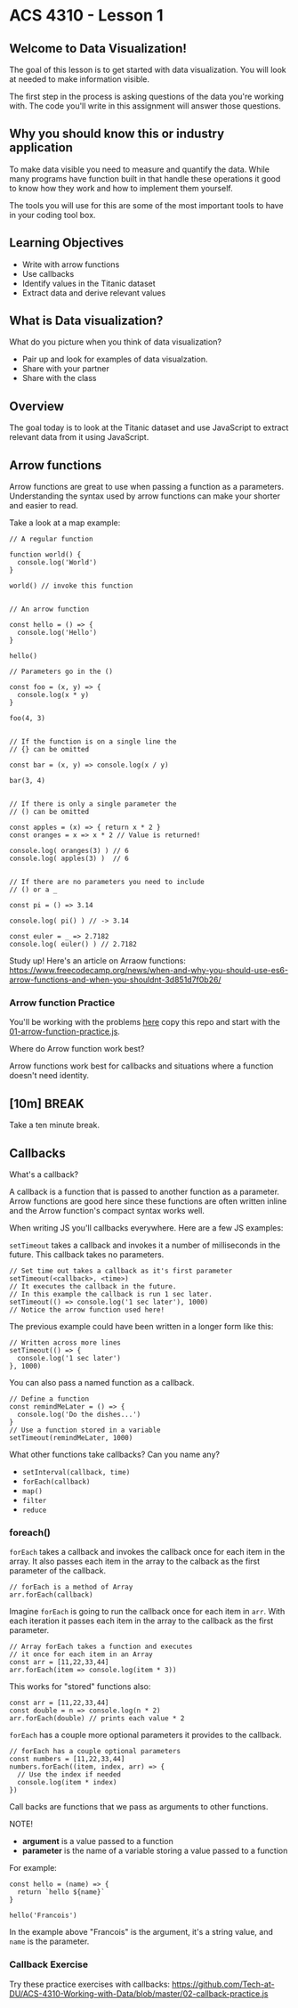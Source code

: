 
# ACS 4310 - Lesson 1

## Welcome to Data Visualization!

The goal of this lesson is to get started with data visualization. You will look at needed to make information visible.

The first step in the process is asking questions of the data you're working with. The code you'll write in this assignment will answer those questions. 

<!-- > -->

## Why you should know this or industry application

To make data visible you need to measure and quantify the data. While many programs have function built in that handle these operations it good to know how they work and how to implement them yourself. 

The tools you will use for this are some of the most important tools to have in your coding tool box. 

<!-- > -->

## Learning Objectives

- Write with arrow functions 
- Use callbacks
- Identify values in the Titanic dataset
- Extract data and derive relevant values

<!-- > -->

## What is Data visualization? 

What do you picture when you think of data visualization? 

- Pair up and look for examples of data visualzation. 
- Share with your partner
- Share with the class

## Overview

The goal today is to look at the Titanic dataset and use JavaScript to extract relevant data from it using JavaScript.

## Arrow functions 

Arrow functions are great to use when passing a function as a parameters. Understanding the syntax used by arrow functions can make your shorter and easier to read. 

Take a look at a map example: 

```JS 
// A regular function 

function world() {
  console.log('World')
}

world() // invoke this function


// An arrow function

const hello = () => {
  console.log('Hello')
}

hello()

// Parameters go in the ()

const foo = (x, y) => {
  console.log(x * y)
}

foo(4, 3)


// If the function is on a single line the 
// {} can be omitted

const bar = (x, y) => console.log(x / y)

bar(3, 4)


// If there is only a single parameter the 
// () can be omitted

const apples = (x) => { return x * 2 }
const oranges = x => x * 2 // Value is returned!

console.log( oranges(3) ) // 6
console.log( apples(3) )  // 6


// If there are no parameters you need to include
// () or a _

const pi = () => 3.14

console.log( pi() ) // -> 3.14

const euler = _ => 2.7182
console.log( euler() ) // 2.7182
```

Study up! Here's an article on Arraow functions: https://www.freecodecamp.org/news/when-and-why-you-should-use-es6-arrow-functions-and-when-you-shouldnt-3d851d7f0b26/

### Arrow function Practice

You'll be working with the problems [here](https://github.com/Tech-at-DU/ACS-4310-Working-with-Data) copy this repo and start with the [01-arrow-function-practice.js](https://github.com/Tech-at-DU/ACS-4310-Working-with-Data/blob/master/01-arrow-function-practice.js).

Where do Arrow function work best? 

Arrow functions work best for callbacks and situations where a function doesn't need identity. 

<!-- .slide: data-background="#087CB8" -->
## [**10m**] BREAK

Take a ten minute break.

## Callbacks

What's a callback? 

A callback is a function that is passed to another function as a parameter. Arrow functions are good here since these functions are often written inline and the Arrow function's compact syntax works well.

When writing JS you'll callbacks everywhere. Here are a few JS examples: 

`setTimeout` takes a callback and invokes it a number of milliseconds in the future. This callback takes no parameters. 

```JS
// Set time out takes a callback as it's first parameter
setTimeout(<callback>, <time>)
// It executes the callback in the future. 
// In this example the callback is run 1 sec later.
setTimeout(() => console.log('1 sec later'), 1000)
// Notice the arrow function used here! 
```

The previous example could have been written in a longer form like this: 

```JS
// Written across more lines
setTimeout(() => {
  console.log('1 sec later')
}, 1000)
```

You can also pass a named function as a callback. 

```JS
// Define a function
const remindMeLater = () => {
  console.log('Do the dishes...')
}
// Use a function stored in a variable
setTimeout(remindMeLater, 1000)
```

What other functions take callbacks? Can you name any? 

- `setInterval(callback, time)`
- `forEach(callback)`
- `map()`
- `filter`
- `reduce`

### foreach()

`forEach` takes a callback and invokes the callback once for each item in the array. It also passes each item in the array to the calback as the first parameter of the callback.

```JS
// forEach is a method of Array
arr.forEach(callback)
```

Imagine `forEach` is going to run the callback once for each item in `arr`. With each iteration it passes each item in the array to the callback as the first parameter. 

```JS
// Array forEach takes a function and executes 
// it once for each item in an Array
const arr = [11,22,33,44]
arr.forEach(item => console.log(item * 3))
```

This works for "stored" functions also: 

```JS
const arr = [11,22,33,44]
const double = n => console.log(n * 2)
arr.forEach(double) // prints each value * 2
```

`forEach` has a couple more optional parameters it provides to the callback. 

```JS
// forEach has a couple optional parameters
const numbers = [11,22,33,44]
numbers.forEach((item, index, arr) => {
  // Use the index if needed
  console.log(item * index)
})
```

Call backs are functions that we pass as arguments to other functions. 

NOTE! 

- **argument** is a value passed to a function
- **parameter** is the name of a variable storing a value passed to a function

For example: 

```JS
const hello = (name) => {
  return `hello ${name}`
}

hello('Francois')
```

In the example above "Francois" is the argument, it's a string value, and `name` is the parameter.

### Callback Exercise

Try these practice exercises with callbacks: https://github.com/Tech-at-DU/ACS-4310-Working-with-Data/blob/master/02-callback-practice.js